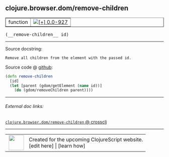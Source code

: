 ## clojure.browser.dom/remove-children



 <table border="1">
<tr>
<td>function</td>
<td><a href="https://github.com/cljsinfo/cljs-api-docs/tree/0.0-927"><img valign="middle" alt="[+] 0.0-927" title="Added in 0.0-927" src="https://img.shields.io/badge/+-0.0--927-lightgrey.svg"></a> </td>
</tr>
</table>


 <samp>
(__remove-children__ id)<br>
</samp>

---





Source docstring:

```
Remove all children from the element with the passed id.
```


Source code @ [github](https://github.com/clojure/clojurescript/blob/r3117/src/cljs/clojure/browser/dom.cljs#L92-L96):

```clj
(defn remove-children
  [id]
  (let [parent (gdom/getElement (name id))]
    (do (gdom/removeChildren parent))))
```

<!--
Repo - tag - source tree - lines:

 <pre>
clojurescript @ r3117
└── src
    └── cljs
        └── clojure
            └── browser
                └── <ins>[dom.cljs:92-96](https://github.com/clojure/clojurescript/blob/r3117/src/cljs/clojure/browser/dom.cljs#L92-L96)</ins>
</pre>

-->

---



###### External doc links:

[`clojure.browser.dom/remove-children` @ crossclj](http://crossclj.info/fun/clojure.browser.dom.cljs/remove-children.html)<br>

---

 <table>
<tr><td>
<img valign="middle" align="right" width="48px" src="http://i.imgur.com/Hi20huC.png">
</td><td>
Created for the upcoming ClojureScript website.<br>
[edit here] | [learn how]
</td></tr></table>

[edit here]:https://github.com/cljsinfo/cljs-api-docs/blob/master/cljsdoc/clojure.browser.dom/remove-children.cljsdoc
[learn how]:https://github.com/cljsinfo/cljs-api-docs/wiki/cljsdoc-files

<!--

This information was too distracting to show to readers, but I'll leave it
commented here since it is helpful to:

- pretty-print the data used to generate this document
- and show how to retrieve that data



The API data for this symbol:

```clj
{:ns "clojure.browser.dom",
 :name "remove-children",
 :signature ["[id]"],
 :history [["+" "0.0-927"]],
 :type "function",
 :full-name-encode "clojure.browser.dom/remove-children",
 :source {:code "(defn remove-children\n  [id]\n  (let [parent (gdom/getElement (name id))]\n    (do (gdom/removeChildren parent))))",
          :title "Source code",
          :repo "clojurescript",
          :tag "r3117",
          :filename "src/cljs/clojure/browser/dom.cljs",
          :lines [92 96]},
 :full-name "clojure.browser.dom/remove-children",
 :docstring "Remove all children from the element with the passed id."}

```

Retrieve the API data for this symbol:

```clj
;; from Clojure REPL
(require '[clojure.edn :as edn])
(-> (slurp "https://raw.githubusercontent.com/cljsinfo/cljs-api-docs/catalog/cljs-api.edn")
    (edn/read-string)
    (get-in [:symbols "clojure.browser.dom/remove-children"]))
```

-->
